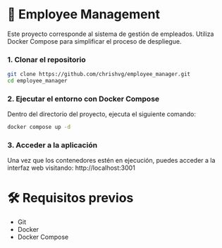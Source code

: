 # 🧰 Employee Management

Este proyecto corresponde al sistema de gestión de empleados. Utiliza Docker Compose para simplificar el proceso de despliegue.

### 1. Clonar el repositorio

```bash
git clone https://github.com/chrishvg/employee_manager.git
cd employee_manager
```

 ### 2. Ejecutar el entorno con Docker Compose
 Dentro del directorio del proyecto, ejecuta el siguiente comando:
 ```bash
 docker compose up -d
```

 ### 3. Acceder a la aplicación
 Una vez que los contenedores estén en ejecución, puedes acceder a la interfaz web visitando:
 http://localhost:3001

# 🛠 Requisitos previos
- Git
- Docker
- Docker Compose
